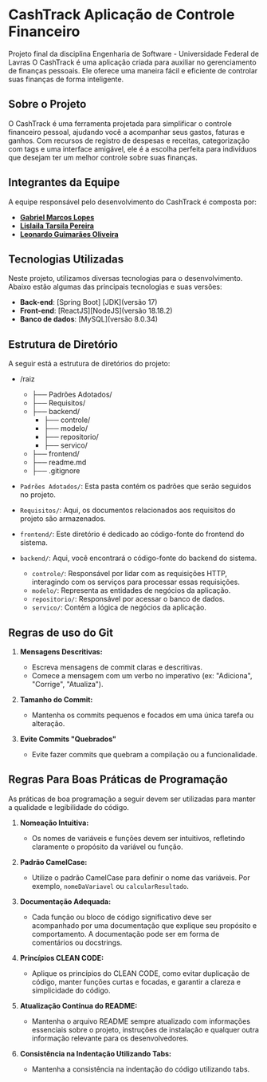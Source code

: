 # CashTrack Aplicação de Controle Financeiro
Projeto final da disciplina Engenharia de Software - Universidade Federal de Lavras
O CashTrack é uma aplicação criada para auxiliar no gerenciamento de finanças pessoais. Ele oferece uma maneira fácil e eficiente de controlar suas finanças de forma inteligente.

## Sobre o Projeto

O CashTrack é uma ferramenta projetada para simplificar o controle financeiro pessoal, ajudando você a acompanhar seus gastos, faturas e ganhos. Com recursos de registro de despesas e receitas, categorização com tags e uma interface amigável, ele é a escolha perfeita para indivíduos que desejam ter um melhor controle sobre suas finanças.

## Integrantes da Equipe

A equipe responsável pelo desenvolvimento do CashTrack é composta por:

- [**Gabriel Marcos Lopes**](https://github.com/Gabrielmarcs)
- [**Lislaila Tarsila Pereira**](https://github.com/Lislaila-Pereira)
- [**Leonardo Guimarães Oliveira**](https://github.com/leoguimaraes49)


## Tecnologias Utilizadas

Neste projeto, utilizamos diversas tecnologias para o desenvolvimento. Abaixo estão algumas das principais tecnologias e suas versões:
- **Back-end**: [Spring Boot] [JDK](versão 17)
- **Front-end**: [ReactJS][NodeJS](versão 18.18.2)
- **Banco de dados**: [MySQL](versão 8.0.34)

## Estrutura de Diretório

A seguir está a estrutura de diretórios do projeto:
- /raiz
    - ├── Padrões Adotados/
    - ├── Requisitos/
    - ├── backend/
         - ├── controle/
         - ├── modelo/
         - ├── repositorio/
         - ├── servico/
    - ├── frontend/
    - ├── readme.md
    - ├── .gitignore


- `Padrões Adotados/`: Esta pasta contém os padrões que serão seguidos no projeto.

- `Requisitos/`: Aqui, os documentos relacionados aos requisitos do projeto são armazenados.

- `frontend/`: Este diretório é dedicado ao código-fonte do frontend do sistema.

- `backend/`: Aqui, você encontrará o código-fonte do backend do sistema.
    - `controle/`: Responsável por lidar com as requisições HTTP, interagindo com os serviços para processar essas requisições. 
    - `modelo/`: Representa as entidades de negócios da aplicação.
    - `repositorio/`: Responsável por acessar o banco de dados.
    - `servico/`: Contém a lógica de negócios da aplicação.

## Regras de uso do Git
1. **Mensagens Descritivas:**
   - Escreva mensagens de commit claras e descritivas.
   - Comece a mensagem com um verbo no imperativo (ex: "Adiciona", "Corrige", "Atualiza").

2. **Tamanho do Commit:**
   - Mantenha os commits pequenos e focados em uma única tarefa ou alteração.

3. **Evite Commits "Quebrados"**
   - Evite fazer commits que quebram a compilação ou a funcionalidade.

## Regras Para Boas Práticas de Programação
As práticas de boa programação a seguir devem ser utilizadas para manter a qualidade e legibilidade do código. 
1. **Nomeação Intuitiva:**
   - Os nomes de variáveis e funções devem ser intuitivos, refletindo claramente o propósito da variável ou função.

2. **Padrão CamelCase:**
   - Utilize o padrão CamelCase para definir o nome das variáveis. Por exemplo, `nomeDaVariavel` ou `calcularResultado`.

3. **Documentação Adequada:**
   - Cada função ou bloco de código significativo deve ser acompanhado por uma documentação que explique seu propósito e comportamento. A documentação pode ser em forma de comentários ou docstrings.

4. **Princípios CLEAN CODE:**
   - Aplique os princípios do CLEAN CODE, como evitar duplicação de código, manter funções curtas e focadas, e garantir a clareza e simplicidade do código.

5. **Atualização Contínua do README:**
   - Mantenha o arquivo README sempre atualizado com informações essenciais sobre o projeto, instruções de instalação e qualquer outra informação relevante para os desenvolvedores.

6. **Consistência na Indentação Utilizando Tabs:**
   - Mantenha a consistência na indentação do código utilizando tabs.

